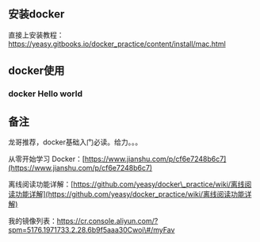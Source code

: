 ## 安装docker
直接上安装教程：https://yeasy.gitbooks.io/docker_practice/content/install/mac.html
## docker使用
### docker Hello world


## 备注

龙哥推荐，docker基础入门必读。给力。。。

从零开始学习 Docker：[https://www.jianshu.com/p/cf6e7248b6c7](https://www.jianshu.com/p/cf6e7248b6c7)

离线阅读功能详解：[https://github.com/yeasy/docker\_practice/wiki/离线阅读功能详解](https://github.com/yeasy/docker_practice/wiki/离线阅读功能详解)

我的镜像列表：https://cr.console.aliyun.com/?spm=5176.1971733.2.28.6b9f5aaa30Cwoi\#/myFav

